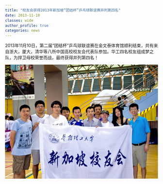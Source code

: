 ```yaml
---
title: "校友会获得2013年新加坡“团结杯”乒乓球联谊赛并列第四名"
date: 2013-11-10
classes: wide
author_profile: true
categories: news
---
```


2013年11月10日，第二届“团结杯”乒乓球联谊赛在金文泰体育馆顺利结束，共有来自浙大，厦大，清华等八所中国高校校友会代表队参加。华工四名校友组成梦之队，为捍卫母校荣誉而战，最终获得并列第四名！

![](/assets/images/20131110.jpg)

